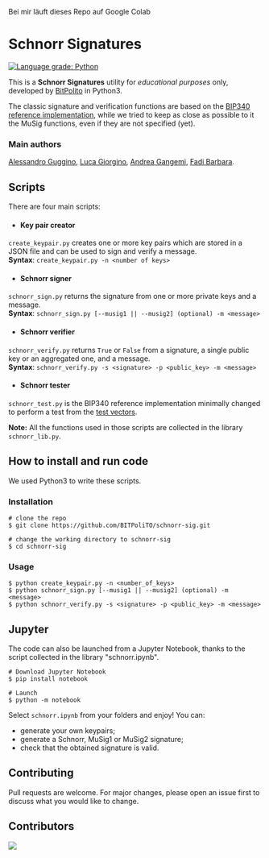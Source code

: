 Bei mir läuft dieses Repo auf Google Colab

# Schnorr Signatures

[![Language grade: Python](https://img.shields.io/lgtm/grade/python/g/BITPoliTO/schnorr-sig.svg?logo=lgtm&logoWidth=18)](https://lgtm.com/projects/g/BITPoliTO/schnorr-sig/context:python)

This is a **Schnorr Signatures** utility for *educational purposes* only, developed by [BitPolito](https://www.bitpolito.it) in Python3.

The classic signature and verification functions are based on the [BIP340 reference implementation](https://github.com/bitcoin/bips/blob/master/bip-0340.mediawiki), while we tried to keep as close as possible to it the MuSig functions, even if they are not specified (yet).

### Main authors
[Alessandro Guggino](https://github.com/alessandroguggino), [Luca Giorgino](https://github.com/lucagiorgino), [Andrea Gangemi](https://github.com/Gangi94), [Fadi Barbara](https://github.com/disnocen).

## Scripts

There are four main scripts:

- #### Key pair creator
`create_keypair.py` creates one or more key pairs which are stored in a JSON file and can be used to sign and verify a message. <br>
**Syntax**: `create_keypair.py -n <number of keys>`

- #### Schnorr signer
`schnorr_sign.py` returns the signature from one or more private keys and a message. <br>
**Syntax**: `schnorr_sign.py [--musig1 || --musig2] (optional) -m <message>`

- #### Schnorr verifier
`schnorr_verify.py` returns `True` or `False` from a signature, a single public key or an aggregated one, and a message. <br>
**Syntax**: `schnorr_verify.py -s <signature> -p <public_key> -m <message>`

- #### Schnorr tester
`schnorr_test.py` is the BIP340 reference implementation minimally changed to perform a test from the [test vectors](https://github.com/bitcoin/bips/blob/master/bip-0340/test-vectors.csv).

**Note:** All the functions used in those scripts are collected in the library `schnorr_lib.py`.

## How to install and run code
We used Python3 to write these scripts.

### Installation
```console
# clone the repo
$ git clone https://github.com/BITPoliTO/schnorr-sig.git

# change the working directory to schnorr-sig
$ cd schnorr-sig
```

### Usage
```console
$ python create_keypair.py -n <number_of_keys>
$ python schnorr_sign.py [--musig1 || --musig2] (optional) -m <message>
$ python schnorr_verify.py -s <signature> -p <public_key> -m <message>
```

## Jupyter
The code can also be launched from a Jupyter Notebook, thanks to the script collected in the library "schnorr.ipynb".
```console
# Download Jupyter Notebook
$ pip install notebook

# Launch
$ python -m notebook
```

Select `schnorr.ipynb` from your folders and enjoy! You can:
- generate your own keypairs;
- generate a Schnorr, MuSig1 or MuSig2 signature;
- check that the obtained signature is valid.

## Contributing
Pull requests are welcome. For major changes, please open an issue first to discuss what you would like to change.

## Contributors
<a href="https://github.com/BITPoliTO/schnorr-sig/graphs/contributors">
  <img src="https://contrib.rocks/image?repo=BITPoliTO/schnorr-sig" />
</a>
